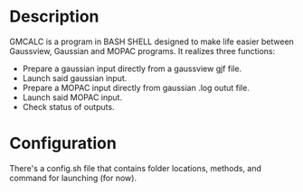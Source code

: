 # Description

GMCALC is a program in BASH SHELL designed to make life easier between Gaussview, Gaussian and MOPAC programs.
It realizes three functions:
- Prepare a gaussian input directly from a gaussview gjf file.
- Launch said gaussian input.
- Prepare a MOPAC input directly from gaussian .log outut file.
- Launch said MOPAC input.
- Check status of outputs.

# Configuration

There's a config.sh file that contains folder locations, methods, and command for launching (for now).
